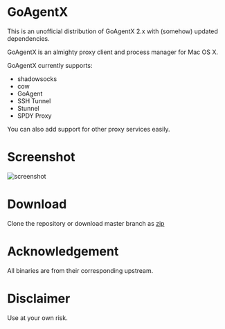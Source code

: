 # GoAgentX

This is an unofficial distribution of GoAgentX 2.x with (somehow) updated dependencies.

GoAgentX is an almighty proxy client and process manager for Mac OS X.

GoAgentX currently supports:

- shadowsocks
- cow
- GoAgent
- SSH Tunnel
- Stunnel
- SPDY Proxy

You can also add support for other proxy services easily.

# Screenshot

![screenshot](https://github.com/mithril-global/GoAgentX/raw/master/screenshot.png)

# Download

Clone the repository or download master branch as [zip](https://github.com/mithril-global/GoAgentX/archive/master.zip)

# Acknowledgement

All binaries are from their corresponding upstream.

# Disclaimer

Use at your own risk.